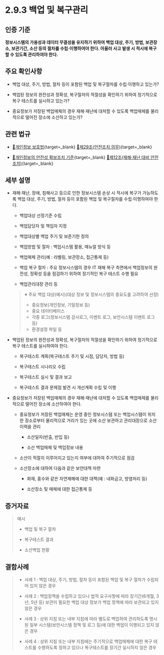 # 2.9.3 백업 및 복구관리

## 인증 기준

**정보시스템의 가용성과 데이터 무결성을 유지하기 위하여 백업 대상, 주기, 방법, 보관장소, 보관기간, 소산 등의 절차를 수립·이행하여야 한다. 아울러 사고 발생 시 적시에 복구할 수 있도록 관리하여야 한다.**

## 주요 확인사항

- 백업 대상, 주기, 방법, 절차 등이 포함된 백업 및 복구절차를 수립·이행하고 있는가?

- 백업된 정보의 완전성과 정확성, 복구절차의 적절성을 확인하기 위하여 정기적으로 복구 테스트를 실시하고 있는가?

- 중요정보가 저장된 백업매체의 경우 재해·재난에 대처할 수 있도록 백업매체를 물리적으로 떨어진 장소에 소산하고 있는가?

## 관련 법규

- [🔗개인정보 보호법](https://www.law.go.kr/법령/개인정보보호법/(20200805,16930,20200204)/제29조 "새 창에서 열기"){target=_blank} [🔗제29조(안전조치 의무)](https://www.law.go.kr/법령/개인정보보호법/제29조 "새 창에서 열기"){target=_blank}

- [🔗개인정보의 안전성 확보조치 기준](https://www.law.go.kr/행정규칙/(개인정보보호위원회)개인정보의안전성확보조치기준/(2021-2,20210915)/제12조 "새 창에서 열기"){target=_blank} [🔗제12조(재해·재난 대비 안전조치)](https://www.law.go.kr/행정규칙/(개인정보보호위원회)개인정보의안전성확보조치기준/제12조 "새 창에서 열기"){target=_blank}

## 세부 설명

- 재해·재난, 장애, 침해사고 등으로 인한 정보시스템 손상 시 적시에 복구가 가능하도록 백업 대상, 주기, 방법, 절차 등이 포함된 백업 및 복구절차를 수립·이행하여야 한다.

    - 백업대상 선정기준 수립

    - 백업담당자 및 책임자 지정

    - 백업대상별 백업 주기 및 보존기한 정의

    - 백업방법 및 절차 : 백업시스템 활용, 매뉴얼 방식 등

    - 백업매체 관리(예 : 라벨링, 보관장소, 접근통제 등)

    - 백업 복구 절차 : 주요 정보시스템의 경우 IT 재해 복구 측면에서 백업정보의 완전성, 정확성 등을 점검하기 위하여 정기적인 복구 테스트 수행 필요

    - 백업관리대장 관리 등
    >
    > ※ 주요 백업 대상(예시)(대상 정보 및 정보시스템의 중요도를 고려하여 선정)
    >
    > - 중요정보(개인정보, 기밀정보 등)
    > - 중요 데이터베이스
    > - 각종 로그(정보시스템 감사로그, 이벤트 로그, 보안시스템 이벤트 로그 등)
    > - 환경설정 파일 등

- 백업된 정보의 완전성과 정확성, 복구절차의 적절성을 확인하기 위하여 정기적으로 복구 테스트를 실시하여야 한다.

    - 복구테스트 계획(복구테스트 주기 및 시점, 담당자, 방법 등)

    - 복구테스트 시나리오 수립

    - 복구테스트 실시 및 결과 보고

    - 복구테스트 결과 문제점 발견 시 개선계획 수립 및 이행

- 중요정보가 저장된 백업매체의 경우 재해·재난에 대처할 수 있도록 백업매체를 물리적으로 떨어진 장소에 소산하여야 한다.

    - 중요정보가 저장된 백업매체는 운영 중인 정보시스템 또는 백업시스템이 위치한 장소로부터 물리적으로 거리가 있는 곳에 소산 보관하고 관리대장으로 소산 이력을 관리

        - 소산일자(반출, 반입 등)

        - 소산 백업매체 및 백업정보 내용

    - 소산이 적절히 이루어지고 있는지 여부에 대하여 주기적으로 점검

    - 소산장소에 대하여 다음과 같은 보안대책 마련

        - 화재, 홍수와 같은 자연재해에 대한 대책(예 : 내화금고, 방염처리 등)

        - 소산장소 및 매체에 대한 접근통제 등

## 증거자료

> 예시
>
> - 백업 및 복구 절차
>
> - 복구테스트 결과
>
> - 소산백업 현황

## 결함사례

> - 사례 1 : 백업 대상, 주기, 방법, 절차 등이 포함된 백업 및 복구 절차가 수립되어 있지 않은 경우
>
> - 사례 2 : 백업정책을 수립하고 있으나 법적 요구사항에 따라 장기간(6개월, 3년, 5년 등) 보관이 필요한 백업 대상 정보가 백업 정책에 따라 보관되고 있지 않은 경우
>
> - 사례 3 : 상위 지침 또는 내부 지침에 따라 별도로 백업하여 관리하도록 명시된 일부 시스템(보안시스템 정책 및 로그 등)에 대한 백업이 이행되고 있지 않은 경우
>
> - 사례 4 : 상위 지침 또는 내부 지침에는 주기적으로 백업매체에 대한 복구 테스트를 수행하도록 정하고 있으나 복구테스트를 장기간 실시하지 않은 경우
